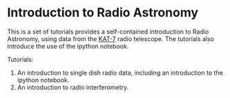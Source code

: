 Introduction to Radio Astronomy
===============================

This is a set of tutorials provides a self-contained introduction to Radio
Astronomy, using data from the [KAT-7](https://sites.google.com/a/ska.ac.za/public/kat-7) radio telescope.
The tutorials also introduce the use of the ipython notebook.

Tutorials:

1. An introduction to single dish radio data, including an introduction to the ipython notebook.
2. An introduction to radio interferometry.
